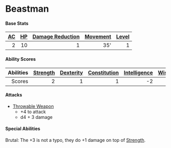 # Beastman

#### Base Stats

| [AC](../../../Player%20Characters/Derived%20Statistics/Armor%20Class.md) | [HP](../../../Player%20Characters/Derived%20Statistics/Health%20Points.md) | [Damage Reduction](../../../Items/Equipment/Individual%20Item%20Cards/Armors/Armor%20Properties/Armor%20X%20Property.md) | [Movement](../../../Game%20Procedures/Movement.md) | [Level](../../../Player%20Characters/Derived%20Statistics/Level.md) |
| -----------------------------------------------------------------------: | -------------------------------------------------------------------------: | -----------------------------------------------------------------------------------------------------------------------: | -------------------------------------------------: | ------------------------------------------------------------------: |
|                                                                        2 |                                                                         10 |                                                                                                                        1 |                                                35' |                                                                   1 |
#### Ability Scores

| Abilities | [Strength](../../../Player%20Characters/Chosen%20Statistics/Strength.md) | [Dexterity](../../../Player%20Characters/Chosen%20Statistics/Dexterity.md) | [Constitution](../../../Player%20Characters/Chosen%20Statistics/Constitution.md) | [Intelligence](../../../Player%20Characters/Chosen%20Statistics/Intelligence.md) | [Wisdom](../../../Player%20Characters/Chosen%20Statistics/Wisdom.md)<br> | [Charisma](../../../Player%20Characters/Chosen%20Statistics/Charisma.md)<br> |
| --------: | -----------------------------------------------------------------------: | -------------------------------------------------------------------------: | -------------------------------------------------------------------------------: | -------------------------------------------------------------------------------: | -----------------------------------------------------------------------: | ---------------------------------------------------------------------------: |
|    Scores |                                                                        2 |                                                                          1 |                                                                                1 |                                                                               -2 |                                                                        1 |                                                                           -1 |
#### Attacks
- [Throwable Weapon](../../../Items/Equipment/Individual%20Item%20Cards/Weapons/Melee%20Weapons/Throwable%20Weapon.md)
	- +4 to attack
	- d4 + 3 damage
#### Special Abilities
Brutal: The +3 is not a typo, they do +1 damage on top of [Strength](../../../Player%20Characters/Chosen%20Statistics/Strength.md).
